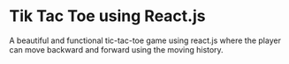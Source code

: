 # Tik Tac Toe using React.js

A beautiful and functional tic-tac-toe game using react.js where the player can move backward and forward using the moving history.
